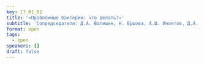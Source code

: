 ```yaml
---
key: 17_R1_02
title: '«Проблемные бактерии: что делать?»'
subtitle: 'Сопредседатели: Д.А. Валишин, Н. Ершова, А.Ш. Иноятов, Д.А. Попов'
format: open
tags:
  - open
speakers: []
draft: false
---
```


